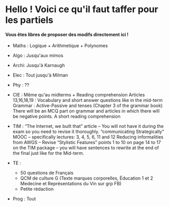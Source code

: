 # Hello ! Voici ce qu'il faut taffer pour les partiels
#### Vous êtes libres de proposer des modifs directement ici !

* Maths : Logique + Arithmetique + Polynomes
* Algo : Jusqu'aux mimos
* Archi: Jusqu'à Karnaugh
* Elec : Tout jusqu'à Milman
* Phy  : ??
* CIE  : Même qu'au midterms + Reading comprehension
        Articles 13,16,18,19 : Vocabulary and short answer questions like in the mid-term
        Grammar : Active-Passive and tenses (Chapter 3 of the grammar book)
        There will be an MCQ part on grammar and articles in which there will be negative points.
        A short reading comprehension

* TIM  : “The Internet, we built that” article – You will not have it during the exam so you need to revise it thoroughly. 
         “communicating Strategically” MOOC – specifically lectures: 3, 4, 5, 6, 11 and 12
          Reducing informalities from AWGS – Revise “Stylistic Features” points 1 to 10 on page 14 to 17 on the TIM package – you will               have sentences to rewrite at the end of the final just like for the Mid-term.

* TE   :
  * 50 questions de Français
  * QCM de culture G (Texte marques corporelles, Éducation 1 et 2 Medecine et Représentations du Vin sur grp FB)
  * Petite rédaction
* Prog : Tout 
